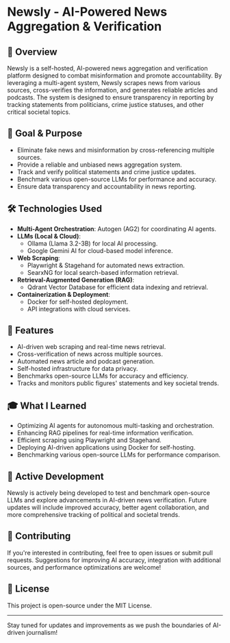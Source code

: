 # Newsly - AI-Powered News Aggregation & Verification

## 📌 Overview
Newsly is a self-hosted, AI-powered news aggregation and verification platform designed to combat misinformation and promote accountability. By leveraging a multi-agent system, Newsly scrapes news from various sources, cross-verifies the information, and generates reliable articles and podcasts. The system is designed to ensure transparency in reporting by tracking statements from politicians, crime justice statuses, and other critical societal topics.

## 🎯 Goal & Purpose
- Eliminate fake news and misinformation by cross-referencing multiple sources.
- Provide a reliable and unbiased news aggregation system.
- Track and verify political statements and crime justice updates.
- Benchmark various open-source LLMs for performance and accuracy.
- Ensure data transparency and accountability in news reporting.

## 🛠️ Technologies Used
- **Multi-Agent Orchestration**: Autogen (AG2) for coordinating AI agents.
- **LLMs (Local & Cloud)**:  
  - Ollama (Llama 3.2-3B) for local AI processing.  
  - Google Gemini AI for cloud-based model inference.
- **Web Scraping**:  
  - Playwright & Stagehand for automated news extraction.  
  - SearxNG for local search-based information retrieval.
- **Retrieval-Augmented Generation (RAG)**:  
  - Qdrant Vector Database for efficient data indexing and retrieval.
- **Containerization & Deployment**:  
  - Docker for self-hosted deployment.  
  - API integrations with cloud services.

## 🚀 Features
- AI-driven web scraping and real-time news retrieval.
- Cross-verification of news across multiple sources.
- Automated news article and podcast generation.
- Self-hosted infrastructure for data privacy.
- Benchmarks open-source LLMs for accuracy and efficiency.
- Tracks and monitors public figures' statements and key societal trends.

## 🎓 What I Learned
- Optimizing AI agents for autonomous multi-tasking and orchestration.
- Enhancing RAG pipelines for real-time information verification.
- Efficient scraping using Playwright and Stagehand.
- Deploying AI-driven applications using Docker for self-hosting.
- Benchmarking various open-source LLMs for performance comparison.

## 🚧 Active Development
Newsly is actively being developed to test and benchmark open-source LLMs and explore advancements in AI-driven news verification. Future updates will include improved accuracy, better agent collaboration, and more comprehensive tracking of political and societal trends.

## 📢 Contributing
If you're interested in contributing, feel free to open issues or submit pull requests. Suggestions for improving AI accuracy, integration with additional sources, and performance optimizations are welcome!

## 📜 License
This project is open-source under the MIT License.

---

Stay tuned for updates and improvements as we push the boundaries of AI-driven journalism!
